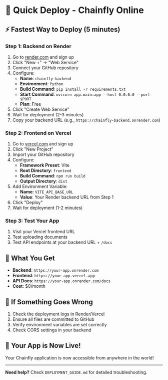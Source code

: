 # 🚀 Quick Deploy - Chainfly Online

## ⚡ Fastest Way to Deploy (5 minutes)

### Step 1: Backend on Render
1. Go to [render.com](https://render.com) and sign up
2. Click "New +" → "Web Service"
3. Connect your GitHub repository
4. Configure:
   - **Name**: `chainfly-backend`
   - **Environment**: `Python`
   - **Build Command**: `pip install -r requirements.txt`
   - **Start Command**: `uvicorn app.main:app --host 0.0.0.0 --port $PORT`
   - **Plan**: Free
5. Click "Create Web Service"
6. Wait for deployment (2-3 minutes)
7. Copy your backend URL (e.g., `https://chainfly-backend.onrender.com`)

### Step 2: Frontend on Vercel
1. Go to [vercel.com](https://vercel.com) and sign up
2. Click "New Project"
3. Import your GitHub repository
4. Configure:
   - **Framework Preset**: Vite
   - **Root Directory**: `frontend`
   - **Build Command**: `npm run build`
   - **Output Directory**: `dist`
5. Add Environment Variable:
   - **Name**: `VITE_API_BASE_URL`
   - **Value**: Your Render backend URL from Step 1
6. Click "Deploy"
7. Wait for deployment (1-2 minutes)

### Step 3: Test Your App
1. Visit your Vercel frontend URL
2. Test uploading documents
3. Test API endpoints at your backend URL + `/docs`

## 🎯 What You Get
- **Backend**: `https://your-app.onrender.com`
- **Frontend**: `https://your-app.vercel.app`
- **API Docs**: `https://your-app.onrender.com/docs`
- **Cost**: $0/month

## 🔧 If Something Goes Wrong
1. Check the deployment logs in Render/Vercel
2. Ensure all files are committed to GitHub
3. Verify environment variables are set correctly
4. Check CORS settings in your backend

## 📱 Your App is Now Live!
Your Chainfly application is now accessible from anywhere in the world!

---
**Need help?** Check `DEPLOYMENT_GUIDE.md` for detailed troubleshooting. 